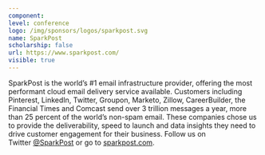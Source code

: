 ```yaml
---
component:
level: conference
logo: /img/sponsors/logos/sparkpost.svg
name: SparkPost
scholarship: false
url: https://www.sparkpost.com/
visible: true
---
```


SparkPost is the world’s #1 email infrastructure provider, offering the most performant cloud email delivery service available. Customers including Pinterest, LinkedIn, Twitter, Groupon, Marketo, Zillow, CareerBuilder, the Financial Times and Comcast send over 3 trillion messages a year, more than 25 percent of the world’s non-spam email. These companies chose us to provide the deliverability, speed to launch and data insights they need to drive customer engagement for their business. Follow us on Twitter [@SparkPost](https://twitter.com/SparkPost) or go to [sparkpost.com](http://www.sparkpost.com/).
